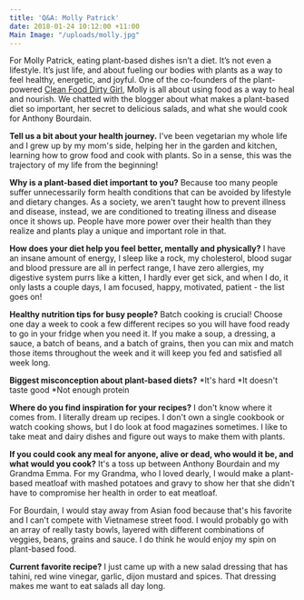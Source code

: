 ```yaml
---
title: 'Q&A: Molly Patrick'
date: 2018-01-24 10:12:00 +11:00
Main Image: "/uploads/molly.jpg"
---
```


For Molly Patrick, eating plant-based dishes isn’t a diet. It’s not even a lifestyle. It’s just life, and about fueling our bodies with plants as a way to feel healthy, energetic, and joyful. One of the co-founders of the plant-powered [Clean Food Dirty Girl](https://cleanfooddirtygirl.com/), Molly is all about using food as a way to heal and nourish. We chatted with the blogger about what makes a plant-based diet so important, her secret to delicious salads, and what she would cook for Anthony Bourdain.

**Tell us a bit about your health journey.**
I've been vegetarian my whole life and I grew up by my mom's side, helping her in the garden and kitchen, learning how to grow food and cook with plants. 
So in a sense, this was the trajectory of my life from the beginning! 

**Why is a plant-based diet important to you?**
Because too many people suffer unnecessarily form health conditions that can be avoided by lifestyle and dietary changes. As a society, we aren't taught how to prevent illness and disease, instead, we are conditioned to treating illness and disease once it shows up. People have more power over their health than they realize and plants play a unique and important role in that. 


**How does your diet help you feel better, mentally and physically?**
I have an insane amount of energy, I sleep like a rock, my cholesterol, blood sugar and blood pressure are all in perfect range, I have zero allergies, my digestive system purrs like a kitten, I hardly ever get sick, and when I do, it only lasts a couple days, I am focused, happy, motivated, patient - the list goes on! 

**Healthy nutrition tips for busy people?**
Batch cooking is crucial! Choose one day a week to cook a few different recipes so you will have food ready to go in your fridge when you need it. If you make a soup, a dressing, a sauce, a batch of beans, and a batch of grains, then you can mix and match those items throughout the week and it will keep you fed and satisfied all week long. 

**Biggest misconception about plant-based diets?**
*It's hard 
*It doesn't taste good 
*Not enough protein 

**Where do you find inspiration for your recipes?**
I don't know where it comes from. I literally dream up recipes. I don't own a single cookbook or watch cooking shows, but I do look at food magazines sometimes. I like to take meat and dairy dishes and figure out ways to make them with plants.

**If you could cook any meal for anyone, alive or dead, who would it be, and what would you cook?**
It's a toss up between Anthony Bourdain and my Grandma Emma. For my Grandma, who I loved dearly, I would make a plant-based meatloaf with mashed potatoes and gravy to show her that she didn't have to compromise her health in order to eat meatloaf. 

For Bourdain, I would stay away from Asian food because that's his favorite and I can't compete with Vietnamese street food. I would probably go with an array of really tasty bowls, layered with different combinations of veggies, beans, grains and sauce. I do think he would enjoy my spin on plant-based food. 

**Current favorite recipe?**
I just came up with a new salad dressing that has tahini, red wine vinegar, garlic, dijon mustard and spices. That dressing makes me want to eat salads all day long. 